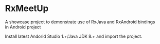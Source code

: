 RxMeetUp
========

A showcase project to demonstrate use of RxJava and RxAndroid bindings in Android project

Install latest Andorid Studio 1.+/Java JDK 8.+ and import the project.
